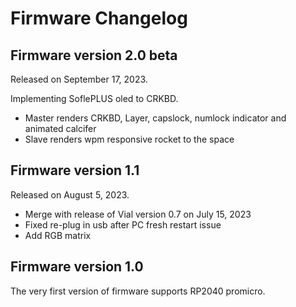 # Firmware Changelog

## Firmware version 2.0 beta
Released on September 17, 2023.

Implementing SoflePLUS oled to CRKBD.
- Master renders CRKBD, Layer, capslock, numlock indicator and animated calcifer
- Slave renders wpm responsive rocket to the space

## Firmware version 1.1
Released on August 5, 2023.

- Merge with release of Vial version 0.7 on July 15, 2023
- Fixed re-plug in usb after PC fresh restart issue
- Add RGB matrix

## Firmware version 1.0
The very first version of firmware supports RP2040 promicro.
